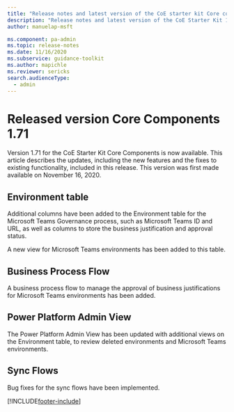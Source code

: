 ```yaml
---
title: "Release notes and latest version of the CoE starter kit Core components 1.71 | MicrosoftDocs"
description: "Release notes and latest version of the CoE Starter Kit 1.71."
author: manuelap-msft

ms.component: pa-admin
ms.topic: release-notes
ms.date: 11/16/2020
ms.subservice: guidance-toolkit
ms.author: mapichle
ms.reviewer: sericks
search.audienceType: 
  - admin
---
```


# Released version Core Components 1.71

Version 1.71 for the CoE Starter Kit Core Components is now available. This article describes the updates, including the new features and the fixes to existing functionality, included in this release. This version was first made available on November 16, 2020.

## Environment table

Additional columns have been added to the Environment table for the Microsoft Teams Governance process, such as Microsoft Teams ID and URL, as well as columns to store the business justification and approval status.

A new view for Microsoft Teams environments has been added to this table.

## Business Process Flow

A business process flow to manage the approval of business justifications for Microsoft Teams environments has been added.

## Power Platform Admin View

The Power Platform Admin View has been updated with additional views on the Environment table, to review deleted environments and Microsoft Teams environments.

## Sync Flows

Bug fixes for the sync flows have been implemented.

[!INCLUDE[footer-include](../../../includes/footer-banner.md)]
